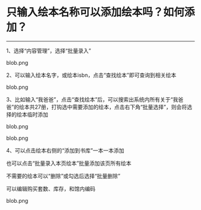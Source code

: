 # 只输入绘本名称可以添加绘本吗？如何添加？
-----
1、选择“内容管理”，选择“批量录入”

blob.png

2、可以输入绘本名字，或绘本isbn，点击“查找绘本”即可查询到相关绘本

blob.png

3、比如输入“我爸爸”，点击“查找绘本”后，可以搜索出系统内所有关于“我爸爸”的绘本共27册，打钩选中需要添加的绘本，点击右下角“批量选择”，则会将选择的绘本临时添加

blob.png

blob.png

4、可以点击绘本右侧的“添加到书库”一本一本添加

也可以点击“批量录入本页绘本”批量添加该页所有绘本

不需要的绘本可以“删除”或勾选后选择“批量删除”

可以编辑购买套数、库存，和馆内编码

blob.png